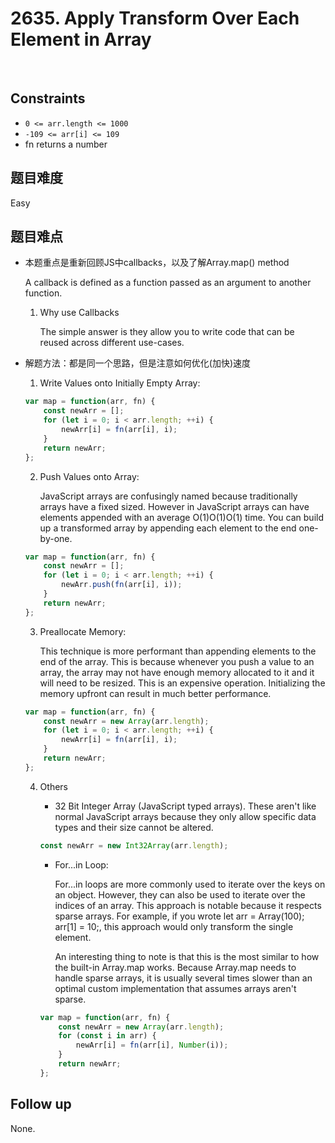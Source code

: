 # 2635. Apply Transform Over Each Element in Array
</br>

## Constraints
- `0 <= arr.length <= 1000`
- `-109 <= arr[i] <= 109`
- fn returns a number

## 题目难度
Easy

## 题目难点
- 本题重点是重新回顾JS中callbacks，以及了解Array.map() method
    
    A callback is defined as a function passed as an argument to another function. 

    1. Why use Callbacks

        The simple answer is they allow you to write code that can be reused across different use-cases.

- 解题方法：都是同一个思路，但是注意如何优化(加快)速度

    1. Write Values onto Initially Empty Array:

    ```javascript
    var map = function(arr, fn) {
        const newArr = [];
        for (let i = 0; i < arr.length; ++i) {
            newArr[i] = fn(arr[i], i);
        }
        return newArr;
    };
    ```

    2. Push Values onto Array: 

        JavaScript arrays are confusingly named because traditionally arrays have a fixed sized. However in JavaScript arrays can have elements appended with an average O(1)O(1)O(1) time. You can build up a transformed array by appending each element to the end one-by-one.

    ```javascript
    var map = function(arr, fn) {
        const newArr = [];
        for (let i = 0; i < arr.length; ++i) {
            newArr.push(fn(arr[i], i));
        }
        return newArr;
    };
    ```

    3. Preallocate Memory:

        This technique is more performant than appending elements to the end of the array. This is because whenever you push a value to an array, the array may not have enough memory allocated to it and it will need to be resized. This is an expensive operation. Initializing the memory upfront can result in much better performance.

    ```javascript
    var map = function(arr, fn) {
        const newArr = new Array(arr.length);
        for (let i = 0; i < arr.length; ++i) {
            newArr[i] = fn(arr[i], i);
        }
        return newArr;
    };
    ```

    4. Others

        - 32 Bit Integer Array (JavaScript typed arrays). These aren't like normal JavaScript arrays because they only allow specific data types and their size cannot be altered.

        ```javascript
        const newArr = new Int32Array(arr.length);
        ```

        - For...in Loop:

            For...in loops are more commonly used to iterate over the keys on an object. However, they can also be used to iterate over the indices of an array. This approach is notable because it respects sparse arrays. For example, if you wrote let arr = Array(100); arr[1] = 10;, this approach would only transform the single element.

            An interesting thing to note is that this is the most similar to how the built-in Array.map works. Because Array.map needs to handle sparse arrays, it is usually several times slower than an optimal custom implementation that assumes arrays aren't sparse.

        ```javascript
        var map = function(arr, fn) {
            const newArr = new Array(arr.length);
            for (const i in arr) {
                newArr[i] = fn(arr[i], Number(i));
            }
            return newArr;
        };
        ```

## Follow up
None.